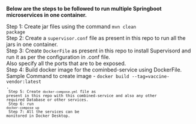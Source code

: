 <b>Below are the steps to be followed to run multiple Springboot microservices in one container.</b>

Step 1: Create jar files using the command <code>mvn clean package</code><br />
Step 2: Create a <code>supervisor.conf</code> file as present in this repo to run all the jars in one container.<br />
Step 3: Create <code>DockerFile</code> as present in this repo to install Supervisord and run it as per the configuration in .conf file.<br />
        Also specify all the ports that are to be exposed.<br />
Step 4: Build docker image for the cominbed-service using DockerFile. Sample Command to create image - <code>docker build --tag=vaccine-vendor:latest .<code><br />
Step 5: Create <code>docker-compose.yml</code> file as present in this repo with this combined-service and also any other required Database or other services.<br />
Step 6: run <code>docker-compose up</code><br />
Step 7: All the services can be monitored in Docker Desktop.
